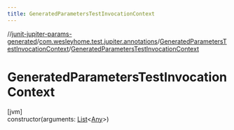 ```yaml
---
title: GeneratedParametersTestInvocationContext
---
```

//[junit-jupiter-params-generated](../../../index.html)/[com.wesleyhome.test.jupiter.annotations](../index.html)/[GeneratedParametersTestInvocationContext](index.html)/[GeneratedParametersTestInvocationContext](-generated-parameters-test-invocation-context.html)



# GeneratedParametersTestInvocationContext



[jvm]\
constructor(arguments: [List](https://kotlinlang.org/api/latest/jvm/stdlib/kotlin.collections/-list/index.html)&lt;[Any](https://kotlinlang.org/api/latest/jvm/stdlib/kotlin/-any/index.html)&gt;)




